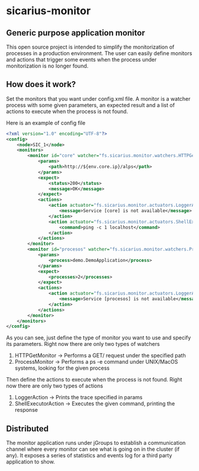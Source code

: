 # sicarius-monitor
## Generic purpose application monitor
This open source project is intended to simplify the monitorization of processes in a production environment. The user can easily define monitors and actions that trigger some events when the process under monitorization is no longer found.


## How does it work?
Set the monitors that you want under config.xml file. A monitor is a watcher process with some given parameters, an expected result and a list of actions to execute when the process is not found.

Here is an example of config file

```xml
<?xml version="1.0" encoding="UTF-8"?>
<config>
	<node>SIC_1</node>
	<monitors>
		<monitor id="core" watcher="fs.sicarius.monitor.watchers.HTTPGetMonitor">
			<params>
				<path>http://${env.core.ip}/alps</path>
			</params>
			<expect>
				<status>200</status>
				<message>OK</message>
			</expect>
			<actions>
				<action actuator="fs.sicarius.monitor.actuators.LoggerAction">
					<message>Service [core] is not available</message>
				</action>
				<action actuator="fs.sicarius.monitor.actuators.ShellExecutorAction">
					<command>ping -c 1 localhost</command>
				</action>
			</actions>
		</monitor>
		<monitor id="procesos" watcher="fs.sicarius.monitor.watchers.ProcessMonitor">
			<params>
				<process>demo.DemoApplication</process>
			</params>
			<expect>
				<processes>2</processes>
			</expect>
			<actions>
				<action actuator="fs.sicarius.monitor.actuators.LoggerAction">
					<message>Service [procesos] is not available</message>
				</action>
			</actions>
		</monitor>
	</monitors>
</config>
```
As you can see, just define the type of monitor you want to use and specify its parameters. Right now there are only two types of watchers

1. HTTPGetMonitor -> Performs a GET/ request under the specified path
2. ProcessMonitor -> Performs a ps -e command under UNIX/MacOS systems, looking for the given process


Then define the actions to execute when the process is not found. Right now there are only two types of actions

1. LoggerAction -> Prints the trace specified in params
2. ShellExecutorAction -> Executes the given command, printing the response

## Distributed
The monitor application runs under jGroups to establish a communication channel where every monitor can see what is going on in the cluster (if any). It exposes a series of statistics and events log for a third party application to show.
